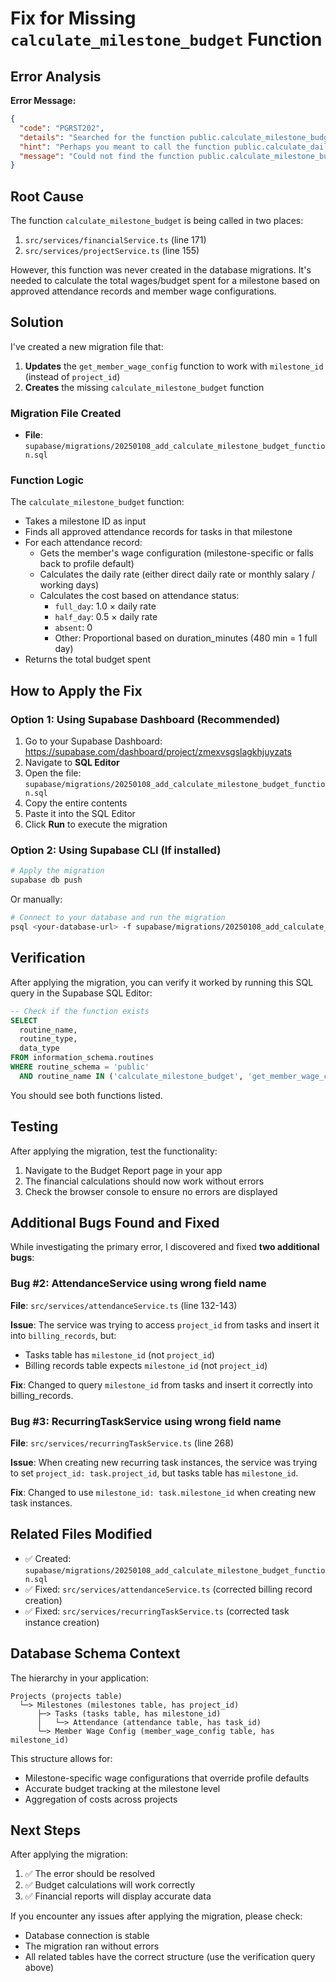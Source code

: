 # Fix for Missing `calculate_milestone_budget` Function

## Error Analysis

**Error Message:**

```json
{
  "code": "PGRST202",
  "details": "Searched for the function public.calculate_milestone_budget with parameter p_milestone_id or with a single unnamed json/jsonb parameter, but no matches were found in the schema cache.",
  "hint": "Perhaps you meant to call the function public.calculate_daily_rate",
  "message": "Could not find the function public.calculate_milestone_budget(p_milestone_id) in the schema cache"
}
```

## Root Cause

The function `calculate_milestone_budget` is being called in two places:

1. `src/services/financialService.ts` (line 171)
2. `src/services/projectService.ts` (line 155)

However, this function was never created in the database migrations. It's needed to calculate the total wages/budget spent for a milestone based on approved attendance records and member wage configurations.

## Solution

I've created a new migration file that:

1. **Updates** the `get_member_wage_config` function to work with `milestone_id` (instead of `project_id`)
2. **Creates** the missing `calculate_milestone_budget` function

### Migration File Created

- **File**: `supabase/migrations/20250108_add_calculate_milestone_budget_function.sql`

### Function Logic

The `calculate_milestone_budget` function:

- Takes a milestone ID as input
- Finds all approved attendance records for tasks in that milestone
- For each attendance record:
  - Gets the member's wage configuration (milestone-specific or falls back to profile default)
  - Calculates the daily rate (either direct daily rate or monthly salary / working days)
  - Calculates the cost based on attendance status:
    - `full_day`: 1.0 × daily rate
    - `half_day`: 0.5 × daily rate
    - `absent`: 0
    - Other: Proportional based on duration_minutes (480 min = 1 full day)
- Returns the total budget spent

## How to Apply the Fix

### Option 1: Using Supabase Dashboard (Recommended)

1. Go to your Supabase Dashboard: https://supabase.com/dashboard/project/zmexvsgslagkhjuyzats
2. Navigate to **SQL Editor**
3. Open the file: `supabase/migrations/20250108_add_calculate_milestone_budget_function.sql`
4. Copy the entire contents
5. Paste it into the SQL Editor
6. Click **Run** to execute the migration

### Option 2: Using Supabase CLI (If installed)

```bash
# Apply the migration
supabase db push
```

Or manually:

```bash
# Connect to your database and run the migration
psql <your-database-url> -f supabase/migrations/20250108_add_calculate_milestone_budget_function.sql
```

## Verification

After applying the migration, you can verify it worked by running this SQL query in the Supabase SQL Editor:

```sql
-- Check if the function exists
SELECT
  routine_name,
  routine_type,
  data_type
FROM information_schema.routines
WHERE routine_schema = 'public'
  AND routine_name IN ('calculate_milestone_budget', 'get_member_wage_config');
```

You should see both functions listed.

## Testing

After applying the migration, test the functionality:

1. Navigate to the Budget Report page in your app
2. The financial calculations should now work without errors
3. Check the browser console to ensure no errors are displayed

## Additional Bugs Found and Fixed

While investigating the primary error, I discovered and fixed **two additional bugs**:

### Bug #2: AttendanceService using wrong field name

**File**: `src/services/attendanceService.ts` (line 132-143)

**Issue**: The service was trying to access `project_id` from tasks and insert it into `billing_records`, but:

- Tasks table has `milestone_id` (not `project_id`)
- Billing records table expects `milestone_id` (not `project_id`)

**Fix**: Changed to query `milestone_id` from tasks and insert it correctly into billing_records.

### Bug #3: RecurringTaskService using wrong field name

**File**: `src/services/recurringTaskService.ts` (line 268)

**Issue**: When creating new recurring task instances, the service was trying to set `project_id: task.project_id`, but tasks table has `milestone_id`.

**Fix**: Changed to use `milestone_id: task.milestone_id` when creating new task instances.

## Related Files Modified

- ✅ Created: `supabase/migrations/20250108_add_calculate_milestone_budget_function.sql`
- ✅ Fixed: `src/services/attendanceService.ts` (corrected billing record creation)
- ✅ Fixed: `src/services/recurringTaskService.ts` (corrected task instance creation)

## Database Schema Context

The hierarchy in your application:

```
Projects (projects table)
  └─> Milestones (milestones table, has project_id)
      ├─> Tasks (tasks table, has milestone_id)
      │   └─> Attendance (attendance table, has task_id)
      └─> Member Wage Config (member_wage_config table, has milestone_id)
```

This structure allows for:

- Milestone-specific wage configurations that override profile defaults
- Accurate budget tracking at the milestone level
- Aggregation of costs across projects

## Next Steps

After applying the migration:

1. ✅ The error should be resolved
2. ✅ Budget calculations will work correctly
3. ✅ Financial reports will display accurate data

If you encounter any issues after applying the migration, please check:

- Database connection is stable
- The migration ran without errors
- All related tables have the correct structure (use the verification query above)
